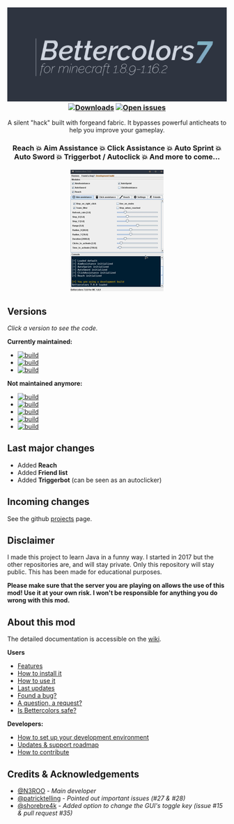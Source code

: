 <h3 align="center">
  <img src=".github/header.png">
  <br>
  <a href="https://img.shields.io/github/downloads/n3roo/bettercolors/total.svg"><img alt="Downloads" src="https://img.shields.io/github/downloads/n3roo/bettercolors/total.svg"/></a>
    <a href="https://img.shields.io/github/issues/n3roo/bettercolors.svg"><img alt="Open issues" src="https://img.shields.io/github/issues/n3roo/bettercolors.svg?label=issues%20or%20requests"/></a>
</h3>

<p align="center">
  A silent "hack" built with forgeand fabric. It bypasses powerful anticheats to help you improve your gameplay.
</p>

<h3 align="center">
  <b>Reach 💥 Aim Assistance 💥 Click Assistance 💥 Auto Sprint 💥 Auto Sword 💥 Triggerbot / Autoclick 💥 And more to come...</b>
  <br><br>
  <img src=".github/illustration.gif">
</h3>

## Versions
*Click a version to see the code.*

**Currently maintained:**
- [![build](https://img.shields.io/github/workflow/status/N3ROO/Bettercolors/Build%20MC1.8.9?label=Bettercolors%20for%20MC1.8.9%20(forge))](https://github.com/N3ROO/Bettercolors/tree/MC_1.8.9)
- [![build](https://img.shields.io/github/workflow/status/N3ROO/Bettercolors/Build%20MC1.16.2?label=Bettercolors%20for%20MC1.16.2%20(forge))](https://github.com/N3ROO/Bettercolors/tree/MC_1.16.2)
- [![build](https://img.shields.io/github/workflow/status/N3ROO/Bettercolors/Build%20MC1.16.2_fabric?label=Bettercolors%20for%20MC1.16.2%20(fabric))](https://github.com/N3ROO/Bettercolors/tree/MC_1.16.2_fabric)

**Not maintained anymore:**
- [![build](https://img.shields.io/github/workflow/status/N3ROO/Bettercolors/Build%20MC1.12.2?label=Bettercolors%20for%20MC1.12.2%20(forge))](https://github.com/N3ROO/Bettercolors/tree/MC_1.12.2)
- [![build](https://img.shields.io/github/workflow/status/N3ROO/Bettercolors/Build%20MC1.13.2?label=Bettercolors%20for%20MC1.13.2%20(forge))](https://github.com/N3ROO/Bettercolors/tree/MC_1.13.2)
- [![build](https://img.shields.io/github/workflow/status/N3ROO/Bettercolors/Build%20MC1.14.4?label=Bettercolors%20for%20MC1.14.4%20(forge))](https://github.com/N3ROO/Bettercolors/tree/MC_1.14.4)
- [![build](https://img.shields.io/github/workflow/status/N3ROO/Bettercolors/Build%20MC1.15.2?label=Bettercolors%20for%20MC1.15.2%20(forge))](https://github.com/N3ROO/Bettercolors/tree/MC_1.15.2)
- [![build](https://img.shields.io/github/workflow/status/N3ROO/Bettercolors/Build%20MC1.16.1?label=Bettercolors%20for%20MC1.16.1%20(forge))](https://github.com/N3ROO/Bettercolors/tree/MC_1.16.1)


## Last major changes

- Added **Reach**
- Added **Friend list**
- Added **Triggerbot** (can be seen as an autoclicker)

## Incoming changes

See the github [projects](https://github.com/N3ROO/Bettercolors/projects) page.

## Disclaimer

I made this project to learn Java in a funny way. I started in 2017 but the other repositories are, and will stay private. Only this repository will stay public. This has been made for educational purposes.

**Please make sure that the server you are playing on allows the use of this mod! Use it at your own risk. I won't be responsible for anything you do wrong with this mod.**

## About this mod

The detailed documentation is accessible on the [wiki](https://github.com/N3ROO/Bettercolors/wiki).

**Users**
- [Features](https://github.com/N3ROO/Bettercolors/wiki/2.-Features)
- [How to install it](https://github.com/N3ROO/Bettercolors/wiki/1.-User-section)
- [How to use it](https://github.com/N3ROO/Bettercolors/wiki/1.-User-section)
- [Last updates](https://github.com/N3ROO/Bettercolors/wiki/4.-Updates-&-Support-roadmap)
- [Found a bug?](https://github.com/N3ROO/Bettercolors/issues/new?assignees=&labels=&template=bug_report.md&title=)
- [A question, a request?](https://github.com/N3ROO/Bettercolors/issues/new?assignees=&labels=&template=feature_request.md&title=)
- [Is Bettercolors safe?](https://github.com/N3ROO/Bettercolors/wiki/0.-What-makes-Bettercolors-undetectable)

**Developers:**
- [How to set up your development environment](https://github.com/N3ROO/Bettercolors/wiki/3.-Developer-section)
- [Updates & support roadmap](https://github.com/N3ROO/Bettercolors/wiki/4.-Updates-&-Support-roadmap)
- [How to contribute](https://github.com/N3ROO/Bettercolors/wiki/3.-Developer-section#contributing)

## Credits & Acknowledgements

- [@N3ROO](https://github.com/N3ROO)  - *Main developer*
- [@patricktelling](https://github.com/patricktelling) - *Pointed out important issues (#27 & #28)*
- [@shorebre4k](https://github.com/shorebre4k) - *Added option to change the GUI's toggle key (issue #15 & pull request #35)*
